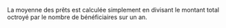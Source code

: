 La moyenne des prêts est calculée simplement en divisant le montant total octroyé par le nombre de bénéficiaires sur un an.
